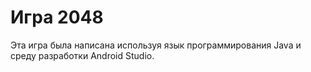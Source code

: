 # Игра 2048
Эта игра была написана используя язык программирования Java и среду разработки Android Studio.
